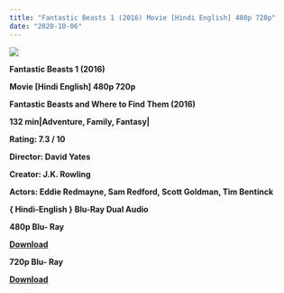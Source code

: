 ```yaml
---
title: "Fantastic Beasts 1 (2016) Movie [Hindi English] 480p 720p"
date: "2020-10-06"
---
```


[**![](https://1.bp.blogspot.com/--qOC7ZS3tsI/XuiQf2U1fFI/AAAAAAAADWs/uhVqykPR1rwpiStwoXx6Mz9bWRJvZLKXwCLcBGAsYHQ/s1600/tuu8ih99u.jpg)**](https://1.bp.blogspot.com/--qOC7ZS3tsI/XuiQf2U1fFI/AAAAAAAADWs/uhVqykPR1rwpiStwoXx6Mz9bWRJvZLKXwCLcBGAsYHQ/s1600/tuu8ih99u.jpg)

 **Fantastic Beasts 1 (2016)**

**Movie \[Hindi English\] 480p 720p** 

**Fantastic Beasts and Where to Find Them (2016)**

**132 min|Adventure, Family, Fantasy|**

**Rating: 7.3 / 10** 

**Director: David Yates**

**Creator: J.K. Rowling**

**Actors: Eddie Redmayne, Sam Redford, Scott Goldman, Tim Bentinck**

 **{ Hindi-English } Blu-Ray Dual Audio**

**480p Blu- Ray**

**[Download](https://coinquint.com/a581/)** 

**720p Blu- Ray**

[**Download**](https://coinquint.com/a583/)
